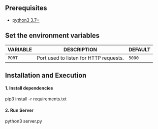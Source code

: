 ## Prerequisites
- [python3 3.7+](https://www.python.org/downloads/)

## Set the environment variables
| VARIABLE | DESCRIPTION  | DEFAULT |
|-----|-----|-----| 
| `PORT` | Port used to listen for HTTP requests. | `5000` |

## Installation and Execution
#### 1. Install dependencies
pip3 install -r requirements.txt

#### 2. Run Server
python3 server.py 